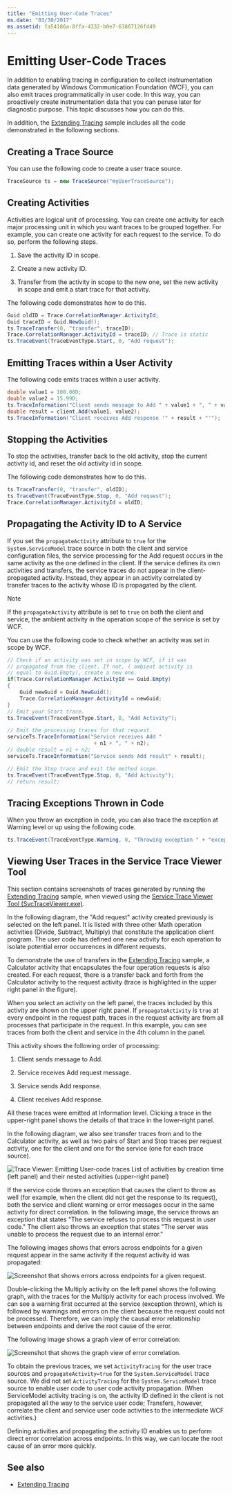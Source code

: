 ```yaml
---
title: "Emitting User-Code Traces"
ms.date: "03/30/2017"
ms.assetid: fa54186a-8ffa-4332-b0e7-63867126fd49
---
```

# Emitting User-Code Traces

In addition to enabling tracing in configuration to collect instrumentation data generated by Windows Communication Foundation (WCF), you can also emit traces programmatically in user code. In this way, you can proactively create instrumentation data that you can peruse later for diagnostic purpose. This topic discusses how you can do this.

In addition, the [Extending Tracing](../../../../../docs/framework/wcf/samples/extending-tracing.md) sample includes all the code demonstrated in the following sections.

## Creating a Trace Source

You can use the following code to create a user trace source.

```csharp
TraceSource ts = new TraceSource("myUserTraceSource");
```

## Creating Activities

Activities are logical unit of processing. You can create one activity for each major processing unit in which you want traces to be grouped together. For example, you can create one activity for each request to the service. To do so, perform the following steps.

1. Save the activity ID in scope.

2. Create a new activity ID.

3. Transfer from the activity in scope to the new one, set the new activity in scope and emit a start trace for that activity.

The following code demonstrates how to do this.

```csharp
Guid oldID = Trace.CorrelationManager.ActivityId;
Guid traceID = Guid.NewGuid();
ts.TraceTransfer(0, "transfer", traceID);
Trace.CorrelationManager.ActivityId = traceID; // Trace is static
ts.TraceEvent(TraceEventType.Start, 0, "Add request");
```

## Emitting Traces within a User Activity

The following code emits traces within a user activity.

```csharp
double value1 = 100.00D;
double value2 = 15.99D;
ts.TraceInformation("Client sends message to Add " + value1 + ", " + value2);
double result = client.Add(value1, value2);
ts.TraceInformation("Client receives Add response '" + result + "'");
```

## Stopping the Activities

To stop the activities, transfer back to the old activity, stop the current activity id, and reset the old activity id in scope.

The following code demonstrates how to do this.

```csharp
ts.TraceTransfer(0, "transfer", oldID);
ts.TraceEvent(TraceEventType.Stop, 0, "Add request");
Trace.CorrelationManager.ActivityId = oldID;
```

## Propagating the Activity ID to A Service

If you set the `propagateActivity` attribute to `true` for the `System.ServiceModel` trace source in both the client and service configuration files, the service processing for the Add request occurs in the same activity as the one defined in the client. If the service defines its own activities and transfers, the service traces do not appear in the client-propagated activity. Instead, they appear in an activity correlated by transfer traces to the activity whose ID is propagated by the client.

> [!NOTE]
> If the `propagateActivity` attribute is set to `true` on both the client and service, the ambient activity in the operation scope of the service is set by WCF.

You can use the following code to check whether an activity was set in scope by WCF.

```csharp
// Check if an activity was set in scope by WCF, if it was
// propagated from the client. If not, ( ambient activity is
// equal to Guid.Empty), create a new one.
if(Trace.CorrelationManager.ActivityId == Guid.Empty)
{
    Guid newGuid = Guid.NewGuid();
    Trace.CorrelationManager.ActivityId = newGuid;
}
// Emit your Start trace.
ts.TraceEvent(TraceEventType.Start, 0, "Add Activity");

// Emit the processing traces for that request.
serviceTs.TraceInformation("Service receives Add "
                            + n1 + ", " + n2);
// double result = n1 + n2;
serviceTs.TraceInformation("Service sends Add result" + result);

// Emit the Stop trace and exit the method scope.
ts.TraceEvent(TraceEventType.Stop, 0, "Add Activity");
// return result;
```

## Tracing Exceptions Thrown in Code

When you throw an exception in code, you can also trace the exception at Warning level or up using the following code.

```csharp
ts.TraceEvent(TraceEventType.Warning, 0, "Throwing exception " + "exceptionMessage");
```

## Viewing User Traces in the Service Trace Viewer Tool

This section contains screenshots of traces generated by running the [Extending Tracing](../../../../../docs/framework/wcf/samples/extending-tracing.md) sample, when viewed using the [Service Trace Viewer Tool (SvcTraceViewer.exe)](../../../../../docs/framework/wcf/service-trace-viewer-tool-svctraceviewer-exe.md).

In the following diagram, the "Add request" activity created previously is selected on the left panel. It is listed with three other Math operation activities (Divide, Subtract, Multiply) that constitute the application client program. The user code has defined one new activity for each operation to isolate potential error occurrences in different requests.

To demonstrate the use of transfers in the [Extending Tracing](../../../../../docs/framework/wcf/samples/extending-tracing.md) sample, a Calculator activity that encapsulates the four operation requests is also created. For each request, there is a transfer back and forth from the Calculator activity to the request activity (trace is highlighted in the upper right panel in the figure).

When you select an activity on the left panel, the traces included by this activity are shown on the upper right panel. If `propagateActivity` is `true` at every endpoint in the request path, traces in the request activity are from all processes that participate in the request. In this example, you can see traces from both the client and service in the 4th column in the panel.

This activity shows the following order of processing:

1. Client sends message to Add.

2. Service receives Add request message.

3. Service sends Add response.

4. Client receives Add response.

All these traces were emitted at Information level. Clicking a trace in the upper-right panel shows the details of that trace in the lower-right panel.

In the following diagram, we also see transfer traces from and to the Calculator activity, as well as two pairs of Start and Stop traces per request activity, one for the client and one for the service (one for each trace source).

![Trace Viewer: Emitting User&#45;code traces](../../../../../docs/framework/wcf/diagnostics/tracing/media/242c9358-475a-4baf-83f3-4227aa942fcd.gif "242c9358-475a-4baf-83f3-4227aa942fcd")
List of activities by creation time (left panel) and their nested activities (upper-right panel)

If the service code throws an exception that causes the client to throw as well (for example, when the client did not get the response to its request), both the service and client warning or error messages occur in the same activity for direct correlation. In the following image, the service throws an exception that states "The service refuses to process this request in user code." The client also throws an exception that states "The server was unable to process the request due to an internal error."

The following images shows that errors across endpoints for a given request appear in the same activity if the request activity id was propagated:

![Screenshot that shows errors across endpoints for a given request.](./media/emitting-user-code-traces/trace-viewer-endpoint-errors.gif)

Double-clicking the Multiply activity on the left panel shows the following graph, with the traces for the Multiply activity for each process involved. We can see a warning first occurred at the service (exception thrown), which is followed by warnings and errors on the client because the request could not be processed. Therefore, we can imply the causal error relationship between endpoints and derive the root cause of the error.

The following image shows a graph view of error correlation:

![Screenshot that shows the graph view of error correlation.](./media/emitting-user-code-traces/trace-viewer-error-correlation.gif)

To obtain the previous traces, we set `ActivityTracing` for the user trace sources and `propagateActivity=true` for the `System.ServiceModel` trace source. We did not set `ActivityTracing` for the `System.ServiceModel` trace source to enable user code to user code activity propagation. (When ServiceModel activity tracing is on, the activity ID defined in the client is not propagated all the way to the service user code; Transfers, however, correlate the client and service user code activities to the intermediate WCF activities.)

Defining activities and propagating the activity ID enables us to perform direct error correlation across endpoints. In this way, we can locate the root cause of an error more quickly.

## See also

- [Extending Tracing](../../../../../docs/framework/wcf/samples/extending-tracing.md)
